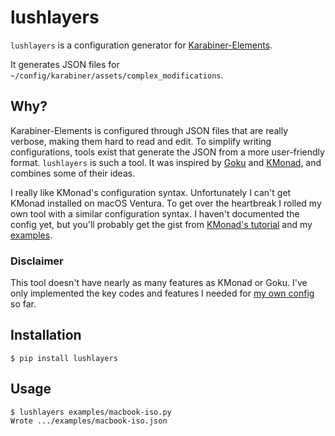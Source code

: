 # lushlayers

`lushlayers` is a configuration generator for [Karabiner-Elements].

It generates JSON files for `~/config/karabiner/assets/complex_modifications`.


## Why?

Karabiner-Elements is configured through JSON files that are really verbose,
making them hard to read and edit. To simplify writing configurations, tools
exist that generate the JSON from a more user-friendly format. `lushlayers` is
such a tool. It was inspired by [Goku] and [KMonad], and combines some of their
ideas.

I really like KMonad's configuration syntax. Unfortunately I can't get KMonad
installed on macOS Ventura. To get over the heartbreak I rolled my own tool with
a similar configuration syntax. I haven't documented the config yet, but you'll
probably get the gist from [KMonad's tutorial] and my [examples](examples/).

### Disclaimer

This tool doesn't have nearly as many features as KMonad or Goku. I've only
implemented the key codes and features I needed for [my own config](examples/)
so far.

[Karabiner-Elements]: https://karabiner-elements.pqrs.org
[Goku]: https://github.com/yqrashawn/GokuRakuJoudo
[KMonad]: https://github.com/kmonad/kmonad
[KMonad's tutorial]: https://github.com/kmonad/kmonad/blob/master/keymap/tutorial.kbd


## Installation

```console
$ pip install lushlayers
```


## Usage

```console
$ lushlayers examples/macbook-iso.py
Wrote .../examples/macbook-iso.json
```
